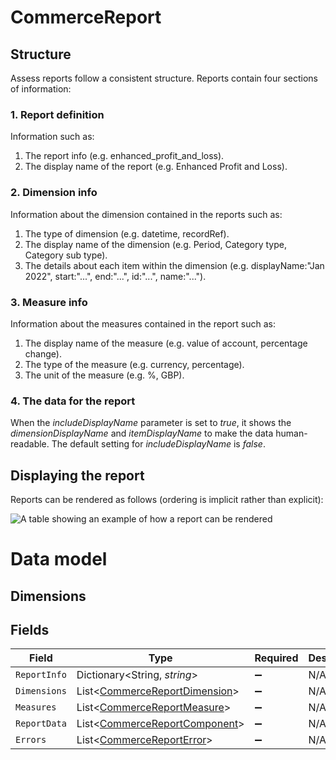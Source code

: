 # CommerceReport

## Structure

Assess reports follow a consistent structure. Reports contain four sections of information:

### 1. Report definition

Information such as:

  1. The report info (e.g. enhanced_profit_and_loss).
  2. The display name of the report (e.g. Enhanced Profit and Loss).
  
### 2. Dimension info

Information about the dimension contained in the reports such as:

  1. The type of dimension (e.g. datetime, recordRef).
  2. The display name of the dimension (e.g. Period, Category type, Category sub type).
  3. The details about each item within the dimension (e.g. displayName:"Jan 2022", start:"...", end:"...", id:"...", name:"...").

### 3. Measure info

Information about the measures contained in the report such as:

  1. The display name of the measure (e.g. value of account, percentage change).
  2. The type of the measure (e.g. currency, percentage).
  3. The unit of the measure (e.g. %, GBP).
  
### 4. The data for the report

When the *includeDisplayName* parameter is set to *true*, it shows the *dimensionDisplayName* and *itemDisplayName* to make the data human-readable. The default setting for *includeDisplayName* is *false*.


## Displaying the report

Reports can be rendered as follows (ordering is implicit rather than explicit):

![A table showing an example of how a report can be rendered](https://files.readme.io/1fa20ca-Report1.png)

# Data model

## Dimensions


## Fields

| Field                                                                               | Type                                                                                | Required                                                                            | Description                                                                         |
| ----------------------------------------------------------------------------------- | ----------------------------------------------------------------------------------- | ----------------------------------------------------------------------------------- | ----------------------------------------------------------------------------------- |
| `ReportInfo`                                                                        | Dictionary<String, *string*>                                                        | :heavy_minus_sign:                                                                  | N/A                                                                                 |
| `Dimensions`                                                                        | List<[CommerceReportDimension](../../Models/Components/CommerceReportDimension.md)> | :heavy_minus_sign:                                                                  | N/A                                                                                 |
| `Measures`                                                                          | List<[CommerceReportMeasure](../../Models/Components/CommerceReportMeasure.md)>     | :heavy_minus_sign:                                                                  | N/A                                                                                 |
| `ReportData`                                                                        | List<[CommerceReportComponent](../../Models/Components/CommerceReportComponent.md)> | :heavy_minus_sign:                                                                  | N/A                                                                                 |
| `Errors`                                                                            | List<[CommerceReportError](../../Models/Components/CommerceReportError.md)>         | :heavy_minus_sign:                                                                  | N/A                                                                                 |